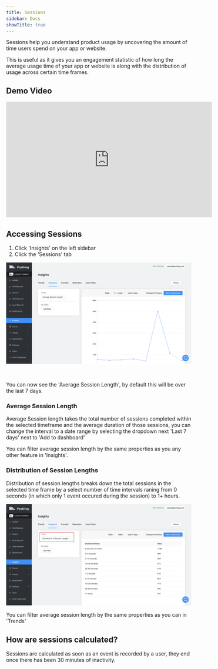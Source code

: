 ```yaml
---
title: Sessions
sidebar: Docs
showTitle: true
---
```


Sessions help you understand product usage by uncovering the amount of time users spend on your app or website.

This is useful as it gives you an engagement statistic of how long the average usage time of your app or website is along with the distribution of usage across certain time frames.

## Demo Video

<iframe width="560" height="315" src="https://www.youtube.com/embed/LzrKZpMuONs" frameborder="0" allow="accelerometer; autoplay; clipboard-write; encrypted-media; gyroscope; picture-in-picture" allowfullscreen></iframe>

## Accessing Sessions

1. Click 'Insights' on the left sidebar
2. Click the 'Sessions' tab

![Sessions Page](../../images/features/sessions/sessions-page.png)

<br />

You can now see the 'Average Session Length', by default this will be over the last 7 days.

### Average Session Length

Average Session length takes the total number of sessions completed within the selected timeframe and the average duration of those sessions, you can change the interval to a date range by selecting the dropdown next 'Last 7 days' next to 'Add to dashboard'

You can filter average session length by the same properties as you any other feature in 'Insights'.

### Distribution of Session Lengths

Distribution of session lengths breaks down the total sessions in the selected time frame by a select number of time intervals raning from 0 seconds (in which only 1 event occured during the session) to 1+ hours.

![Distribution of session lengths](../../images/features/sessions/sessions-distribution.png)

You can filter average session length by the same properties as you can in 'Trends'

## How are sessions calculated?

Sessions are calculated as soon as an event is recorded by a user, they end once there has been 30 minutes of inactivity.

